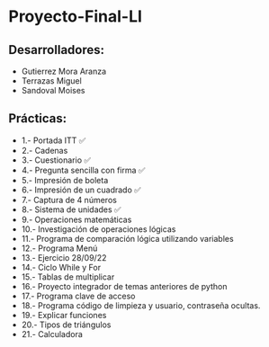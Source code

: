 # Proyecto-Final-LI

## Desarrolladores:

- Gutierrez Mora Aranza
- Terrazas Miguel
- Sandoval Moises

## Prácticas:

- 1.- Portada ITT ✅
- 2.- Cadenas
- 3.- Cuestionario ✅
- 4.- Pregunta sencilla con firma ✅
- 5.- Impresión de boleta
- 6.- Impresión de un cuadrado ✅
- 7.- Captura de 4 números
- 8.- Sistema de unidades ✅
- 9.- Operaciones matemáticas
- 10.- Investigación de operaciones lógicas
- 11.- Programa de comparación lógica utilizando variables
- 12.- Programa Menú
- 13.- Ejercicio 28/09/22
- 14.- Ciclo While y For
- 15.- Tablas de multiplicar
- 16.- Proyecto integrador de temas anteriores de python
- 17.- Programa clave de acceso
- 18.- Programa código de limpieza y usuario, contraseña ocultas.
- 19.- Explicar funciones
- 20.- Tipos de triángulos
- 21.- Calculadora
